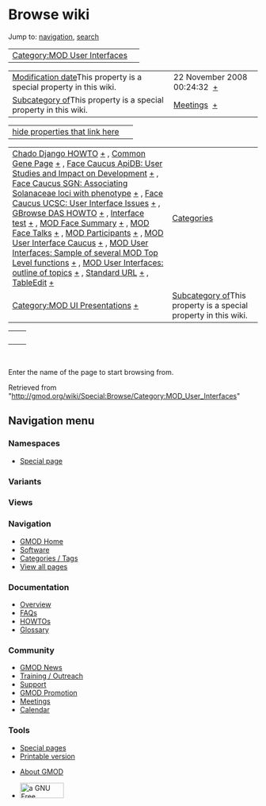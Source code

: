 <div id="mw-page-base" class="noprint">

</div>

<div id="mw-head-base" class="noprint">

</div>

<div id="content" class="mw-body" role="main">

<span id="top"></span>

<div id="mw-js-message" style="display:none;">

</div>



# <span dir="auto">Browse wiki</span>

<div id="bodyContent">

<div id="contentSub">

</div>

<div id="jump-to-nav" class="mw-jump">

Jump to: [navigation](#mw-navigation), [search](#p-search)

</div>

<div id="mw-content-text">

|  |  |
|----|----|
| [Category:MOD User Interfaces](/wiki/Category:MOD_User_Interfaces "Category:MOD User Interfaces") |  |

|  |  |
|----|----|
| <span class="smw-highlighter" data-type="1" state="inline" data-title="Property"><span class="smwbuiltin">[Modification date](/wiki/Property:Modification_date "Property:Modification date")</span><span class="smwttcontent">This property is a special property in this wiki.</span></span> | <span class="smwb-value">22 November 2008 00:24:32  <span class="smwsearch">[+](/wiki/Special:SearchByProperty/Modification-20date/22-20November-202008-2000:24:32 "Special:SearchByProperty/Modification-20date/22-20November-202008-2000:24:32")</span></span> |
| <span class="smw-highlighter" data-type="1" state="inline" data-title="Property"><span class="smwbuiltin">[Subcategory of](/wiki/Property:Subcategory_of "Property:Subcategory of")</span><span class="smwttcontent">This property is a special property in this wiki.</span></span> | <span class="smwb-value">[Meetings](/wiki/Category:Meetings "Category:Meetings")  <span class="smwsearch">[+](/wiki/Special:SearchByProperty/Subcategory-20of/Meetings "Special:SearchByProperty/Subcategory-20of/Meetings")</span></span> |

<span id="smw_browse_incoming"></span>

|  |  |
|----|----|
| [hide properties that link here](/mediawiki/index.php?title=Special:Browse&offset=0&dir=out&article=Category%3AMOD+User+Interfaces)  |  |

|  |  |
|----|----|
| <span class="smwb-ivalue">[Chado Django HOWTO](/wiki/Chado_Django_HOWTO "Chado Django HOWTO") <span class="smwbrowse">[+](/wiki/Special:Browse/Chado-20Django-20HOWTO "Special:Browse/Chado-20Django-20HOWTO")</span></span> , <span class="smwb-ivalue">[Common Gene Page](/wiki/Common_Gene_Page "Common Gene Page") <span class="smwbrowse">[+](/wiki/Special:Browse/Common-20Gene-20Page "Special:Browse/Common-20Gene-20Page")</span></span> , <span class="smwb-ivalue">[Face Caucus ApiDB: User Studies and Impact on Development](/wiki/Face_Caucus_ApiDB:_User_Studies_and_Impact_on_Development "Face Caucus ApiDB: User Studies and Impact on Development") <span class="smwbrowse">[+](/wiki/Special:Browse/Face-20Caucus-20ApiDB:-20User-20Studies-20and-20Impact-20on-20Development "Special:Browse/Face-20Caucus-20ApiDB:-20User-20Studies-20and-20Impact-20on-20Development")</span></span> , <span class="smwb-ivalue">[Face Caucus SGN: Associating Solanaceae loci with phenotype](/wiki/Face_Caucus_SGN:_Associating_Solanaceae_loci_with_phenotype "Face Caucus SGN: Associating Solanaceae loci with phenotype") <span class="smwbrowse">[+](/wiki/Special:Browse/Face-20Caucus-20SGN:-20Associating-20Solanaceae-20loci-20with-20phenotype "Special:Browse/Face-20Caucus-20SGN:-20Associating-20Solanaceae-20loci-20with-20phenotype")</span></span> , <span class="smwb-ivalue">[Face Caucus UCSC: User Interface Issues](/wiki/Face_Caucus_UCSC:_User_Interface_Issues "Face Caucus UCSC: User Interface Issues") <span class="smwbrowse">[+](/wiki/Special:Browse/Face-20Caucus-20UCSC:-20User-20Interface-20Issues "Special:Browse/Face-20Caucus-20UCSC:-20User-20Interface-20Issues")</span></span> , <span class="smwb-ivalue">[GBrowse DAS HOWTO](/wiki/GBrowse_DAS_HOWTO "GBrowse DAS HOWTO") <span class="smwbrowse">[+](/wiki/Special:Browse/GBrowse-20DAS-20HOWTO "Special:Browse/GBrowse-20DAS-20HOWTO")</span></span> , <span class="smwb-ivalue">[Interface test](/wiki/Interface_test "Interface test") <span class="smwbrowse">[+](/wiki/Special:Browse/Interface-20test "Special:Browse/Interface-20test")</span></span> , <span class="smwb-ivalue">[MOD Face Summary](/wiki/MOD_Face_Summary "MOD Face Summary") <span class="smwbrowse">[+](/wiki/Special:Browse/MOD-20Face-20Summary "Special:Browse/MOD-20Face-20Summary")</span></span> , <span class="smwb-ivalue">[MOD Face Talks](/wiki/MOD_Face_Talks "MOD Face Talks") <span class="smwbrowse">[+](/wiki/Special:Browse/MOD-20Face-20Talks "Special:Browse/MOD-20Face-20Talks")</span></span> , <span class="smwb-ivalue">[MOD Participants](/wiki/MOD_Participants "MOD Participants") <span class="smwbrowse">[+](/wiki/Special:Browse/MOD-20Participants "Special:Browse/MOD-20Participants")</span></span> , <span class="smwb-ivalue">[MOD User Interface Caucus](/wiki/MOD_User_Interface_Caucus "MOD User Interface Caucus") <span class="smwbrowse">[+](/wiki/Special:Browse/MOD-20User-20Interface-20Caucus "Special:Browse/MOD-20User-20Interface-20Caucus")</span></span> , <span class="smwb-ivalue">[MOD User Interfaces: Sample of several MOD Top Level functions](/wiki/MOD_User_Interfaces:_Sample_of_several_MOD_Top_Level_functions "MOD User Interfaces: Sample of several MOD Top Level functions") <span class="smwbrowse">[+](/wiki/Special:Browse/MOD-20User-20Interfaces:-20Sample-20of-20several-20MOD-20Top-20Level-20functions "Special:Browse/MOD-20User-20Interfaces:-20Sample-20of-20several-20MOD-20Top-20Level-20functions")</span></span> , <span class="smwb-ivalue">[MOD User Interfaces: outline of topics](/wiki/MOD_User_Interfaces:_outline_of_topics "MOD User Interfaces: outline of topics") <span class="smwbrowse">[+](/wiki/Special:Browse/MOD-20User-20Interfaces:-20outline-20of-20topics "Special:Browse/MOD-20User-20Interfaces:-20outline-20of-20topics")</span></span> , <span class="smwb-ivalue">[Standard URL](/wiki/Standard_URL "Standard URL") <span class="smwbrowse">[+](/wiki/Special:Browse/Standard-20URL "Special:Browse/Standard-20URL")</span></span> , <span class="smwb-ivalue">[TableEdit](/wiki/TableEdit "TableEdit") <span class="smwbrowse">[+](/wiki/Special:Browse/TableEdit "Special:Browse/TableEdit")</span></span> | [Categories](/wiki/Special:Categories "Special:Categories") |
| <span class="smwb-ivalue">[Category:MOD UI Presentations](/wiki/Category:MOD_UI_Presentations "Category:MOD UI Presentations") <span class="smwbrowse">[+](/wiki/Special:Browse/Category:MOD-20UI-20Presentations "Special:Browse/Category:MOD-20UI-20Presentations")</span></span> | <span class="smw-highlighter" data-type="1" state="inline" data-title="Property"><span class="smwbuiltin">[Subcategory of](/wiki/Property:Subcategory_of "Property:Subcategory of")</span><span class="smwttcontent">This property is a special property in this wiki.</span></span> |

|     |     |
|-----|-----|
|     |     |

 

Enter the name of the page to start browsing from.  

</div>

<div class="printfooter">

Retrieved from
"<http://gmod.org/wiki/Special:Browse/Category:MOD_User_Interfaces>"

</div>

<div id="catlinks" class="catlinks catlinks-allhidden">

</div>

<div class="visualClear">

</div>

</div>

</div>

<div id="mw-navigation">

## Navigation menu

<div id="mw-head">



<div id="left-navigation">

<div id="p-namespaces" class="vectorTabs" role="navigation"
aria-labelledby="p-namespaces-label">

### Namespaces

- <span id="ca-nstab-special">[Special
  page](/wiki/Special:Browse/Category:MOD_User_Interfaces "This is a special page, you cannot edit the page itself")</span>

</div>

<div id="p-variants" class="vectorMenu emptyPortlet" role="navigation"
aria-labelledby="p-variants-label">

### 

### Variants[](#)

<div class="menu">

</div>

</div>

</div>

<div id="right-navigation">

<div id="p-views" class="vectorTabs emptyPortlet" role="navigation"
aria-labelledby="p-views-label">

### Views

</div>



</div>



</div>

</div>

</div>

<div id="mw-panel">

<div id="p-logo" role="banner">

<a href="/wiki/Main_Page"
style="background-image: url(http://gmod.org/images/GMOD-cogs.png);"
title="Visit the main page"></a>

</div>

<div id="p-Navigation" class="portal" role="navigation"
aria-labelledby="p-Navigation-label">

### Navigation

<div class="body">

- <span id="n-GMOD-Home">[GMOD Home](/wiki/Main_Page)</span>
- <span id="n-Software">[Software](/wiki/GMOD_Components)</span>
- <span id="n-Categories-.2F-Tags">[Categories /
  Tags](/wiki/Categories)</span>
- <span id="n-View-all-pages">[View all
  pages](/wiki/Special:AllPages)</span>

</div>

</div>

<div id="p-Documentation" class="portal" role="navigation"
aria-labelledby="p-Documentation-label">

### Documentation

<div class="body">

- <span id="n-Overview">[Overview](/wiki/Overview)</span>
- <span id="n-FAQs">[FAQs](/wiki/Category:FAQ)</span>
- <span id="n-HOWTOs">[HOWTOs](/wiki/Category:HOWTO)</span>
- <span id="n-Glossary">[Glossary](/wiki/Glossary)</span>

</div>

</div>

<div id="p-Community" class="portal" role="navigation"
aria-labelledby="p-Community-label">

### Community

<div class="body">

- <span id="n-GMOD-News">[GMOD News](/wiki/GMOD_News)</span>
- <span id="n-Training-.2F-Outreach">[Training /
  Outreach](/wiki/Training_and_Outreach)</span>
- <span id="n-Support">[Support](/wiki/Support)</span>
- <span id="n-GMOD-Promotion">[GMOD
  Promotion](/wiki/GMOD_Promotion)</span>
- <span id="n-Meetings">[Meetings](/wiki/Meetings)</span>
- <span id="n-Calendar">[Calendar](/wiki/Calendar)</span>

</div>

</div>

<div id="p-tb" class="portal" role="navigation"
aria-labelledby="p-tb-label">

### Tools

<div class="body">

- <span id="t-specialpages"><a href="/wiki/Special:SpecialPages" accesskey="q"
  title="A list of all special pages [q]">Special pages</a></span>
- <span id="t-print"><a
  href="/mediawiki/index.php?title=Special:Browse/Category:MOD_User_Interfaces&amp;printable=yes"
  rel="alternate" accesskey="p"
  title="Printable version of this page [p]">Printable version</a></span>

</div>

</div>

</div>

</div>

<div id="footer" role="contentinfo">

- <span id="footer-places-about">[About
  GMOD](/wiki/GMOD:About "GMOD:About")</span>

<!-- -->

- <span id="footer-copyrightico">[<img src="http://www.gnu.org/graphics/gfdl-logo-small.png" width="88"
  height="31" alt="a GNU Free Documentation License" />](http://www.gnu.org/licenses/fdl-1.3.html)</span>


<div style="clear:both">

</div>

</div>
